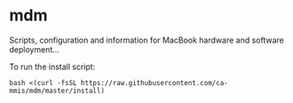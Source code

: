 # mdm
Scripts, configuration and information for MacBook hardware and software deployment...

To run the install script:

`bash <(curl -fsSL https://raw.githubusercontent.com/ca-mmis/mdm/master/install)`
